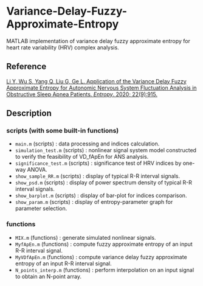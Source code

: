 # Variance-Delay-Fuzzy-Approximate-Entropy
MATLAB implementation of variance delay fuzzy approximate entropy for heart rate variability (HRV) complex analysis.

## Reference
[Li Y, Wu S, Yang Q, Liu G, Ge L. Application of the Variance Delay Fuzzy Approximate Entropy for Autonomic Nervous System Fluctuation Analysis in Obstructive Sleep Apnea Patients. _Entropy_. 2020; 22(9):915.](https://www.mdpi.com/1099-4300/22/9/915)

## Description

### scripts (with some built-in functions)
- `main.m`              (scripts) : data processing and indices calculation.
- `simulation_test.m`   (scripts) : nonlinear signal system model constructed to verify the feasibility of VD_fApEn for ANS analysis.
- `significance_test.m` (scripts) : significance test of HRV indices by one-way ANOVA.
- `show_sample_RR.m`      (scripts) : display of typical R-R interval signals.
- `show_psd.m`            (scripts) : display of power spectrum density of typical R-R interval signals.
- `show_barplot.m`        (scripts) : display of bar-plot for indices comparison.
- `show_param.m`          (scripts) : display of entropy-parameter graph for parameter selection.

### functions
- `MIX.m`             (functions) : generate simulated nonlinear signals.
- `MyfApEn.m`         (functions) : compute fuzzy approximate entropy of an input R-R interval signal.
- `MyVDfApEn.m`       (functions) : compute variance delay fuzzy approximate entropy of an input R-R interval signal.
- `N_points_interp.m` (functions) : perform interpolation on an input signal to obtain an N-point array.
